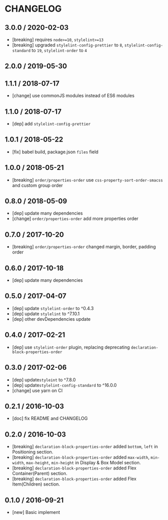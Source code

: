 # CHANGELOG

## 3.0.0 / 2020-02-03

- [breaking] requires `node>=10`, `stylelint>=13`
- [breaking] upgraded `stylelint-config-prettier` to `8`, `stylelint-config-standard` to `19`, `stylelint-order` to `4`

## 2.0.0 / 2019-05-30

## 1.1.1 / 2018-07-17

- [change] use commonJS modules instead of ES6 modules

## 1.1.0 / 2018-07-17

- [dep] add `stylelint-config-prettier`

## 1.0.1 / 2018-05-22

- [fix] babel build, package.json `files` field

## 1.0.0 / 2018-05-21

- [breaking] `order/properties-order` use `css-property-sort-order-smacss` and custom group order

## 0.8.0 / 2018-05-09

- [dep] update many dependencies
- [change] `order/properties-order` add more properties order

## 0.7.0 / 2017-10-20

- [breaking] `order/properties-order` changed margin, border, padding order

## 0.6.0 / 2017-10-18

- [dep] update many dependencies

## 0.5.0 / 2017-04-07

- [dep] update `stylelint-order` to ^0.4.3
- [dep] update `stylelint` to ^7.10.1
- [dep] other devDependencies update

## 0.4.0 / 2017-02-21

- [dep] use `stylelint-order` plugin, replacing deprecating `declaration-block-properties-order`

## 0.3.0 / 2017-02-06

- [dep] update`styleint` to ^7.8.0
- [dep] update`stylelint-config-standard` to ^16.0.0
- [change] use yarn on CI

## 0.2.1 / 2016-10-03

- [doc] fix README and CHANGELOG

## 0.2.0 / 2016-10-03

- [breaking] `declaration-block-properties-order` added `bottom`, `left` in Positioning section.
- [breaking] `declaration-block-properties-order` added `max-width`, `min-width`, `max-height`, `min-height` in Display & Box Model section.
- [breaking] `declaration-block-properties-order` added Flex Container(Parent) section.
- [breaking] `declaration-block-properties-order` added Flex Item(Children) section.

## 0.1.0 / 2016-09-21

- [new] Basic implement
